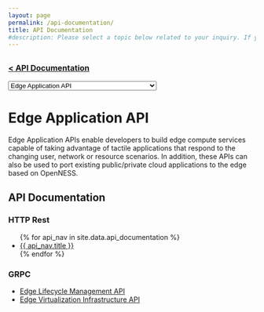 ```yaml
---
layout: page
permalink: /api-documentation/
title: API Documentation
#description: Please select a topic below related to your inquiry. If you don’t find what you need, fill out the Intel® Smart Edge Open contact form.
---
```

<link rel="stylesheet" type="text/css" href="/swagger-ui/swagger-ui.css" >
<div class="contentAreaAPI">
    <div class="api-col-wrap">
        <div class="api-col-left"><h2><a href="//api-documentation" class="backBtn" style="font-size:16px;"><span>&lt;</span> API Documentation</a></h2></div>
        <div class="api-col-right">
            <!--<select name="program" id="program" class="select-p-c js-example-placeholder-single js-states form-control">-->
            <select name="program" id="program" class="form-control">
                <option value="">Select API</option>
                <option selected="" value="agent-auth">Edge Application API</option>
                <option value="controller">Controller API</option>
                <option value="edge-auth">Edge Application Authentication API</option>
                <option value="api-cups">Core Network Configuration API</option>
                <option value="af">5G APPLICATION FUNCTION (AF)</option>
                <option value="nef">5G NETWORK EXPOSURE FUNCTION (NEF)</option>
                <option value="5goam">5G OAM</option>	
                <option value="emco">EMCO</option>
            </select>
        </div>
    </div>
    <div class="api-description">
        <h1>Edge Application API</h1>
        <p>Edge Application APIs enable developers to build edge compute services capable of taking advantage of tactile applications that respond to the changing user, network or resource scenarios. In addition, these APIs can also be used to port existing public/private cloud applications to the edge based on OpenNESS.</p>
    </div>
</div>
<section class="inner-page-padding" id="swagger-ui">
    <!--<div class="contentArea2">
		<div class="api-col-wrap">
			<div class="api-col-left">
                <h2>
                    <a href="/api-documentation/" class="backBtn" style="font-size:16px;"><span>&#60;</span> API Documentation</a>
                </h2>
            </div>
			<div class="api-col-right">
				<select name="program" id="program" class="form-control">
					<option value="">Select API</option>
					<option <?php if(!empty($DropSelectedEaa)){ echo $DropSelectedEaa; } else{ echo ''; } ?> value='agent-auth'>Edge Application API</option>
					<option <?php if(!empty($DropSelectedController)){ echo $DropSelectedController; } else{ echo ''; } ?> value='controller'>Controller API</option>
					<option <?php if(!empty($DropSelectedAuth)){ echo $DropSelectedAuth; } else{ echo ''; } ?> value='edge-auth'>Edge Application Authentication API</option>
					<option <?php if(!empty($DropSelectedCups)){ echo $DropSelectedCups; } else{ echo ''; } ?> value='api-cups'>Core Network Configuration API</option>
					<option <?php if(!empty($DropSelectedAF)){ echo $DropSelectedAF; } else{ echo ''; } ?> value='af'>5G APPLICATION FUNCTION (AF)</option>
					<option <?php if(!empty($DropSelectedNef)){ echo $DropSelectedNef; } else{ echo ''; } ?> value='nef'>5G NETWORK EXPOSURE FUNCTION (NEF)</option>
					<option <?php if(!empty($DropSelected5goam)){ echo $DropSelected5goam; } else{ echo ''; } ?> value='5goam'>5G OAM</option>	
					<option <?php if(!empty($DropSelectedemco)){ echo $DropSelectedemco; } else{ echo ''; } ?> value='emco'>EMCO</option>
				</select>
			</div>
		</div>
		<div class="api-description"></div>
	</div>-->
    <h1 class="uk-article-title blog-title uk-margin-remove-bottom">API Documentation</h1>
    <div class="boxHead boxHeadExplore boxAPI uk-child-width-1-3@m uk-grid-match uk-text-center uk-grid uk-grid-stack" data-uk-grid="">
        <div class="uk-first-column">
            <div class="boxHeadBox uk-card uk-card-default uk-box-shadow-medium uk-card-hover uk-card-body uk-inline border-radius-large border-xlight">
                <h3 class="uk-card-title">HTTP Rest</h3>
                <ul>
					{% for api_nav in site.data.api_documentation %}
                    <li class="fa-angle-right"><a href="{{ api_nav.url }}" title="{{ api_nav.title }}">{{ api_nav.title }}</a></li>
                    {% endfor %}
                </ul>
            </div>
        </div>
        <div>
            <div class="boxHeadBox uk-card uk-card-default uk-box-shadow-medium uk-card-hover uk-card-body uk-inline border-radius-large border-xlight">
                <h3 class="uk-card-title">GRPC</h3>
                <ul>
					<li class="fa-angle-right"><a href="" title="Edge Lifecycle Management API">Edge Lifecycle Management API</a></li>
                    <li class="fa-angle-right"><a href="" title="Edge Virtualization Infrastructure API">Edge Virtualization Infrastructure API</a></li>
                </ul>
            </div>
        </div>
    </div>
</section>

<!--Swagger Api Code Start Here  -->  
<script src="https://code.jquery.com/jquery-3.4.1.min.js" integrity="sha256-CSXorXvZcTkaix6Yvo6HppcZGetbYMGWSFlBw8HfCJo=" crossorigin="anonymous"></script>
<script src="/swagger-ui/swagger-ui-bundle.js"> </script>
<script src="/swagger-ui/swagger-ui-standalone-preset.js"> </script>

<script type="text/javascript">
    var swag_url = "";
    var apiUrl = new URL(window.location.href);
    apiUrl = apiUrl.searchParams.get("api");

    if(apiUrl != null){
        switch(apiUrl) {
            case 'eaa':
                swag_url = 'https://raw.githubusercontent.com/open-ness/specs/master/schema/eaa/eaa.swagger.json';
            break;
            case 'controller':
                swag_url = 'https://raw.githubusercontent.com/open-ness/specs/master/schema/controller/api.swagger.json';
            break;
            case 'auth':
                swag_url = 'https://raw.githubusercontent.com/open-ness/specs/master/schema/auth/auth.swagger.json';
            break;
            case 'cups':
                swag_url = 'https://raw.githubusercontent.com/open-ness/specs/master/schema/cups/cups.swagger.json';
            break;
            case 'af':
                swag_url = 'https://raw.githubusercontent.com/open-ness/specs/master/schema/af/af.openapi.yaml';
            break;
            case 'nef':
                swag_url = 'https://raw.githubusercontent.com/open-ness/specs/master/schema/nef/nef_traffic_influence_openapi.yaml';
            break;
            case '5goam':
                swag_url = 'https://raw.githubusercontent.com/open-ness/specs/master/schema/5goam/5goam.swagger.yaml';
            break;
            case 'emco':
                swag_url = 'https://raw.githubusercontent.com/open-ness/EMCO/main/docs/emco_apis.yaml';
            break;
        }
        if(swag_url != ''){
            window.swaggerUi = SwaggerUIBundle({
                url: swag_url,
                dom_id: '#swagger-ui',
                deepLinking: true,
                validatorUrl: null,  
                presets: [
                    SwaggerUIBundle.presets.apis,
                    SwaggerUIStandalonePreset
                ],
                plugins: [
                    SwaggerUIBundle.plugins.DownloadUrl
                ],
                layout: "StandaloneLayout"
            });

            //Hide Information Div
            //$(".information-container .wrapper").css("display", "none");
        }
    }
</script>
